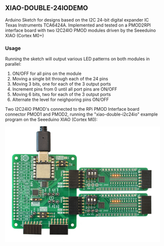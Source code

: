 ## XIAO-DOUBLE-24IODEMO

Arduino Sketch for designs based on the I2C 24-bit digital expander IC Texas Instruments TCA6424A.
Implemented and tested on a PMOD2RPI interface board with two I2C24IO PMOD modules driven by the Seeeduino XIAO (Cortex M0+)  

### Usage

Running the sketch will output various LED patterns on both modules in parallel:

1. ON/OFF for all pins on the module
2. Moving a single bit through each of the 24 pins
3. Moving 3 bits, one for each of the 3 output ports
4. Increment pins from 0 until all port pins are ON/OFF
5. Moving 6 bits, two for each of the 3 output ports
6. Alternate the level for neighporing pins ON/OFF

Two I2C24IO PMOD's connected to the RPi PMOD Interface board connector PMOD1 and PMOD2, running the "xiao-double-i2c24io" example program on the Seeeduino XIAO (Cortex M0):

<img src="https://github.com/fm4dd/pmod-i2c24io/blob/master/images/t6-v10/pmod2rpi-xiao-i2c24io-double-v10.png" width="640px">
